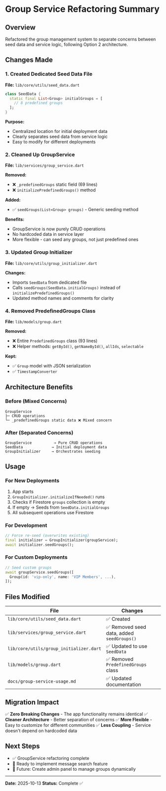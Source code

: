 # Group Service Refactoring Summary

## Overview

Refactored the group management system to separate concerns between seed data and service logic, following Option 2 architecture.

## Changes Made

### 1. Created Dedicated Seed Data File
**File:** `lib/core/utils/seed_data.dart`

```dart
class SeedData {
  static final List<Group> initialGroups = [
    // 8 predefined groups
  ];
}
```

**Purpose:**
- Centralized location for initial deployment data
- Clearly separates seed data from service logic
- Easy to modify for different deployments

### 2. Cleaned Up GroupService
**File:** `lib/services/group_service.dart`

**Removed:**
- ❌ `_predefinedGroups` static field (69 lines)
- ❌ `initializePredefinedGroups()` method

**Added:**
- ✅ `seedGroups(List<Group> groups)` - Generic seeding method

**Benefits:**
- GroupService is now purely CRUD operations
- No hardcoded data in service layer
- More flexible - can seed any groups, not just predefined ones

### 3. Updated Group Initializer
**File:** `lib/core/utils/group_initializer.dart`

**Changes:**
- Imports `SeedData` from dedicated file
- Calls `seedGroups(SeedData.initialGroups)` instead of `initializePredefinedGroups()`
- Updated method names and comments for clarity

### 4. Removed PredefinedGroups Class
**File:** `lib/models/group.dart`

**Removed:**
- ❌ Entire `PredefinedGroups` class (93 lines)
- ❌ Helper methods: `getById()`, `getNameById()`, `allIds`, `selectable`

**Kept:**
- ✅ `Group` model with JSON serialization
- ✅ `TimestampConverter`

## Architecture Benefits

### Before (Mixed Concerns)
```
GroupService
├─ CRUD operations
└─ _predefinedGroups static data ❌ Mixed concern
```

### After (Separated Concerns)
```
GroupService          → Pure CRUD operations
SeedData             → Initial deployment data
GroupInitializer     → Orchestrates seeding
```

## Usage

### For New Deployments
1. App starts
2. `GroupInitializer.initializeIfNeeded()` runs
3. Checks if Firestore `groups` collection is empty
4. If empty → Seeds from `SeedData.initialGroups`
5. All subsequent operations use Firestore

### For Development
```dart
// Force re-seed (overwrites existing)
final initializer = GroupInitializer(groupService);
await initializer.seedGroups();
```

### For Custom Deployments
```dart
// Seed custom groups
await groupService.seedGroups([
  Group(id: 'vip-only', name: 'VIP Members', ...),
]);
```

## Files Modified

| File | Changes |
|------|---------|
| `lib/core/utils/seed_data.dart` | ✅ Created |
| `lib/services/group_service.dart` | ✅ Removed seed data, added `seedGroups()` |
| `lib/core/utils/group_initializer.dart` | ✅ Updated to use `SeedData` |
| `lib/models/group.dart` | ✅ Removed `PredefinedGroups` class |
| `docs/group-service-usage.md` | ✅ Updated documentation |

## Migration Impact

✅ **Zero Breaking Changes** - The app functionality remains identical
✅ **Cleaner Architecture** - Better separation of concerns
✅ **More Flexible** - Easy to customize for different communities
✅ **Less Coupling** - Service doesn't depend on hardcoded data

## Next Steps

- ✅ GroupService refactoring complete
- 🎯 Ready to implement message search feature
- 🎯 Future: Create admin panel to manage groups dynamically

---

**Date:** 2025-10-13
**Status:** Complete ✅
